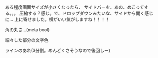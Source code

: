 ある程度画面サイズが小さくなったら、
サイドバーを、あの、めこってする。。。
圧縮する？感じ。で、ドロップダウンみたいな、サイドから開く感じに...
上に寄せました。横がいい気がしますね！！！！

角の丸さ...(meta bool)

細々した部分の文字色

ラインのあれ(3分割。めんどくさそうなので後回しー)